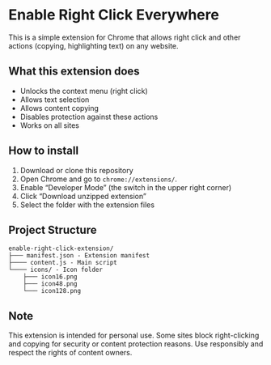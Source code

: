 # Enable Right Click Everywhere

This is a simple extension for Chrome that allows right click and other actions (copying, highlighting text) on any website.

## What this extension does

- Unlocks the context menu (right click)
- Allows text selection
- Allows content copying
- Disables protection against these actions
- Works on all sites

## How to install

1. Download or clone this repository
2. Open Chrome and go to `chrome://extensions/`.
3. Enable “Developer Mode” (the switch in the upper right corner)
4. Click “Download unzipped extension”
5. Select the folder with the extension files

## Project Structure

```
enable-right-click-extension/
├─── manifest.json - Extension manifest
├──── content.js - Main script
└──── icons/ - Icon folder
    ├─── icon16.png
    ├─── icon48.png
    └─── icon128.png
```

## Note

This extension is intended for personal use. Some sites block right-clicking and copying for security or content protection reasons. Use responsibly and respect the rights of content owners.